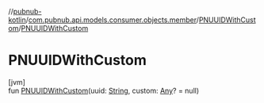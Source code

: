 //[pubnub-kotlin](../../../index.md)/[com.pubnub.api.models.consumer.objects.member](../index.md)/[PNUUIDWithCustom](index.md)/[PNUUIDWithCustom](-p-n-u-u-i-d-with-custom.md)

# PNUUIDWithCustom

[jvm]\
fun [PNUUIDWithCustom](-p-n-u-u-i-d-with-custom.md)(uuid: [String](https://kotlinlang.org/api/latest/jvm/stdlib/kotlin/-string/index.html), custom: [Any](https://kotlinlang.org/api/latest/jvm/stdlib/kotlin/-any/index.html)? = null)
